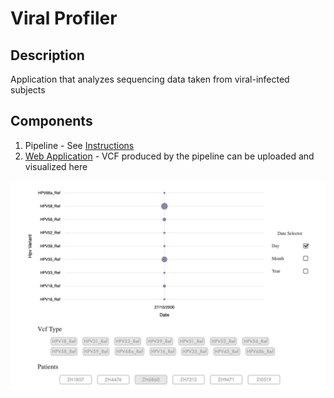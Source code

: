 # Viral Profiler

## Description
Application that analyzes sequencing data taken from viral-infected subjects

## Components
1. Pipeline - See [Instructions](https://github.com/DavidStreid/viral-profiler/tree/master/pipeline)
2. [Web Application](http://davidstreid.com/#/data/vcf) - VCF produced by the pipeline can be uploaded and visualized here

![Web Application](./pipeline/resources/img/web_application.png)